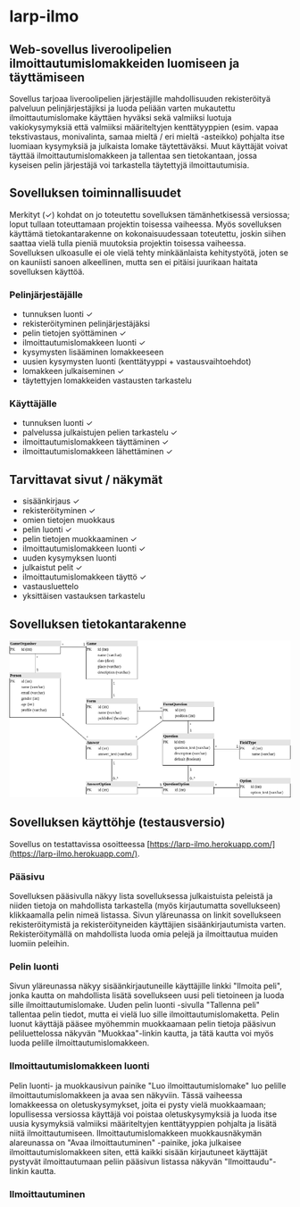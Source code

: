 # larp-ilmo

## Web-sovellus liveroolipelien ilmoittautumislomakkeiden luomiseen ja täyttämiseen

Sovellus tarjoaa liveroolipelien järjestäjille mahdollisuuden rekisteröityä palveluun pelinjärjestäjiksi ja luoda peliään varten mukautettu ilmoittautumislomake käyttäen hyväksi sekä valmiiksi luotuja vakiokysymyksiä että valmiiksi määriteltyjen kenttätyyppien (esim. vapaa tekstivastaus, monivalinta, samaa mieltä / eri mieltä -asteikko) pohjalta itse luomiaan kysymyksiä ja julkaista lomake täytettäväksi. Muut käyttäjät voivat täyttää ilmoittautumislomakkeen ja tallentaa sen tietokantaan, jossa kyseisen pelin järjestäjä voi tarkastella täytettyjä ilmoittautumisia.

## Sovelluksen toiminnallisuudet

Merkityt (&#x2713;) kohdat on jo toteutettu sovelluksen tämänhetkisessä versiossa; loput tullaan toteuttamaan projektin toisessa vaiheessa. Myös sovelluksen käyttämä tietokantarakenne on kokonaisuudessaan toteutettu, joskin siihen saattaa vielä tulla pieniä muutoksia projektin toisessa vaiheessa. Sovelluksen ulkoasulle ei ole vielä tehty minkäänlaista kehitystyötä, joten se on kauniisti sanoen alkeellinen, mutta sen ei pitäisi juurikaan haitata sovelluksen käyttöä.

### Pelinjärjestäjälle

- tunnuksen luonti &#x2713;
- rekisteröityminen pelinjärjestäjäksi
- pelin tietojen syöttäminen &#x2713;
- ilmoittautumislomakkeen luonti &#x2713;
- kysymysten lisääminen lomakkeeseen
- uusien kysymysten luonti (kenttätyyppi + vastausvaihtoehdot)
- lomakkeen julkaiseminen &#x2713;
- täytettyjen lomakkeiden vastausten tarkastelu

### Käyttäjälle
- tunnuksen luonti &#x2713;
- palvelussa julkaistujen pelien tarkastelu &#x2713;
- ilmoittautumislomakkeen täyttäminen &#x2713;
- ilmoittautumislomakkeen lähettäminen &#x2713;

## Tarvittavat sivut / näkymät
- sisäänkirjaus &#x2713;
- rekisteröityminen &#x2713;
- omien tietojen muokkaus
- pelin luonti &#x2713;
- pelin tietojen muokkaaminen &#x2713;
- ilmoittautumislomakkeen luonti &#x2713;
- uuden kysymyksen luonti
- julkaistut pelit &#x2713;
- ilmoittautumislomakkeen täyttö &#x2713;
- vastausluettelo
- yksittäisen vastauksen tarkastelu

## Sovelluksen tietokantarakenne
![Database diagram](https://github.com/vmarttil/larp-ilmo/blob/main/images/larp-ilmo_2.png)

## Sovelluksen käyttöhje (testausversio)

Sovellus on testattavissa osoitteessa [https://larp-ilmo.herokuapp.com/](https://larp-ilmo.herokuapp.com/).

### Pääsivu

Sovelluksen pääsivulla näkyy lista sovelluksessa julkaistuista peleistä ja niiden tietoja on mahdollista
tarkastella (myös kirjautumatta sovellukseen) klikkaamalla pelin nimeä listassa. Sivun yläreunassa on linkit 
sovellukseen rekisteröitymistä ja rekisteröityneiden käyttäjien sisäänkirjautumista varten. Rekisteröitymällä
on mahdollista luoda omia pelejä ja ilmoittautua muiden luomiin peleihin.

### Pelin luonti

Sivun yläreunassa näkyy sisäänkirjautuneille käyttäjille linkki "Ilmoita peli", jonka kautta on mahdollista lisätä
sovellukseen uusi peli tietoineen ja luoda sille ilmoittautumislomake. Uuden pelin luonti -sivulla "Tallenna peli" 
tallentaa pelin tiedot, mutta ei vielä luo sille ilmoittautumislomaketta. Pelin luonut käyttäjä pääsee myöhemmin 
muokkaamaan pelin tietoja pääsivun peliluettelossa näkyvän "Muokkaa"-linkin kautta, ja tätä kautta voi myös luoda 
pelille ilmoittautumislomakkeen. 

### Ilmoittautumislomakkeen luonti

Pelin luonti- ja muokkausivun painike "Luo ilmoittautumislomake" luo pelille ilmoittautumislomakkeen ja avaa sen
näkyviin. Tässä vaiheessa lomakkeessa on oletuskysymykset, joita ei pysty vielä muokkaamaan; lopullisessa versiossa 
käyttäjä voi poistaa oletuskysymyksiä ja luoda itse uusia kysymyksiä valmiiksi määriteltyjen kenttätyyppien pohjalta 
ja lisätä niitä ilmoittautumiseen. Ilmoittautumislomakkeen muokkausnäkymän alareunassa on "Avaa ilmoittautuminen" 
-painike, joka julkaisee ilmoittautumislomakkeen siten, että kaikki sisään kirjautuneet käyttäjät pystyvät ilmoittautumaan 
peliin pääsivun listassa näkyvän "Ilmoittaudu"-linkin kautta.

### Ilmoittautuminen


